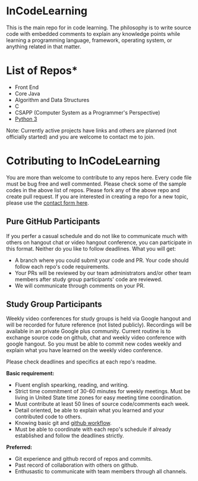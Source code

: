 # InCodeLearning

This is the main repo for in code learning. The philosophy is to write source code with embedded comments to explain any knowledge points while learning a programming language, framework, operating system, or anything related in that matter.

# List of Repos*

- Front End
- Core Java
- Algorithm and Data Structures
- C
- CSAPP (Computer System as a Programmer's Perspective)
- [Python 3](https://github.com/InCodeLearning/InCodeLearning-Python)

Note: Currently active projects have links and others are planned (not officially started) and you are welcome to contact me to join.

# Cotributing to InCodeLearning

You are more than welcome to contribute to any repos here. Every code file must be bug free and well commented. Please check some of the sample codes in the above list of repos. Please fork any of the above repo and create pull request. If you are interested in creating a repo for a new topic, please use the [contact form here](https://docs.google.com/forms/d/1aRvI2SLpP0_amCUc_pGSM-g2gBbuPt6XDPckP_zaugw/).

## Pure GitHub Participants

If you perfer a casual schedule and do not like to communicate much with others on hangout chat or video hangout conference, you can participate in this format. Neither do you like to follow deadlines. What you will get:

- A branch where you could submit your code and PR. Your code should follow each repo's code requirements.
- Your PRs will be reviewed by our team administrators and/or other team members after study group participants' code are reviewed.
- We will communicate through comments on your PR.

## Study Group Participants

Weekly video conferences for study groups is held via Google hangout and will be recorded for future reference (not listed publicly). Recordings will be available in an private Google plus community. Current routine is to exchange source code on github, chat and weekly video conference with google hangout. So you must be able to commit new codes weekly and explain what you have learned on the weekly video conference.

Please check deadlines and specifics at each repo's readme.

**Basic requirement:**

- Fluent english spearking, reading, and writing.
- Strict time commitment of 30-60 minutes for weekly meetings. Must be living in United State time zones for easy meeting time coordination.
- Must contribute at least 50 lines of source code/comments each week.
- Detail oriented, be able to explain what you learned and your contributed code to others.
- Knowing basic git and [github workflow](https://guides.github.com/introduction/flow/).
- Must be able to coordinate with each repo's schedule if already established and follow the deadlines strictly.

**Preferred:**

- Git experience and github record of repos and commits.
- Past record of collaboration with others on github.
- Enthusastic to communicate with team members through all channels.
